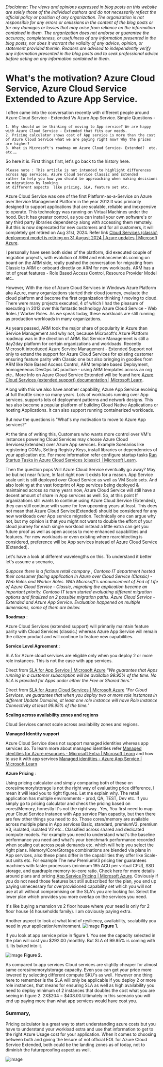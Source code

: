 ###### *Disclaimer: The views and opinions expressed in blog posts on this website are solely those of the individual authors and do not necessarily reflect the official policy or position of any organization. The organization is not responsible for any errors or omissions in the content of the blog posts or for any damages or losses that may arise from reliance on the information contained in them. The organization does not endorse or guarantee the accuracy, completeness, or usefulness of any information presented in the blog posts, nor does it warrant the validity of any advice, opinion, or statement provided therein. Readers are advised to independently verify any information presented in the blog posts and to seek professional advice before acting on any information contained in them.*

# What's the motivation? Azure Cloud Service, Azure Cloud Service Extended to Azure App Service.

I often came into the conversation recently with different people around Azure Cloud Service - Extended Vs Azure App Service. Simple Questions - 

	1. Why should we be thinking of moving to App service? We are happy with Azure Cloud Service - Extended that fits our needs.
	2. Pricing calculator shows cost of App service is more than the cost of Azure Cloud Service what we are paying right now? Why the prices are higher?
	3. What is Microsoft's roadmap on Azure Cloud Service- Extended?  etc. etc.…

So here it is. First things first, let's go back to the history here. 


```
Please note : This article is not intended to highlight differences across App services, Azure Cloud Service Classic and Extended 
rather to help you how you should be approaching when making decisions on migrations by looking 
at different aspects  like pricing, SLA, feature set etc.

```

Azure Cloud Service was one of the first Platform-as-a-Service on Azure over Service Management Platform in the year 2012.It was primarily designed to support applications that are scalable, reliable and inexpensive to operate. This technology was running on Virtual Machines under the hood. But It has greater control, as you can install your own software's or any third party libraries dependency along with accessing them remotely. But this is now deprecated for new customers and for all customers, it will completely get retired on Aug 31st, 2024. Refer link [Cloud Services (classic) deployment model is retiring on 31 August 2024 | Azure updates | Microsoft Azure](https://azure.microsoft.com/en-us/updates/cloud-services-retirement-announcement/).

I personally have seen both sides of the platform, did executed couple of migration projects, with evolution of ARM and enhancements coming on board on the ARM side, really pushed the conversation for migrating from Classic to ARM or onboard directly on ARM for new workloads. ARM has a lot of great features - Role Based Access Control, Resource Provider Model etc..

However, With the rise of Azure Cloud Services in Windows Azure Platform aka Azure, many organizations started their cloud journey, evaluate the cloud platform and become the first organization thinking / moving to cloud. There were many projects executed, 4 of which I had the pleasure of executing in 2012 over this fantastic technology  Azure Cloud Service - Web Roles / Worker Roles. As we speak today, these workloads are still running as production workloads in many organizations.

As years passed, ARM took the major share of popularity in Azure than Service Management and why not, because Microsoft's Azure Platform roadmap was in the direction of ARM. But Service Management is still a day2day platform for certain organizations and workloads.
Recently Microsoft introduced Azure Service Management - Extended Support not only to extend the support for Azure Cloud Services for existing customer ensuring feature parity with Classic one but also bringing in goodies from ARM like Role Based Access Control, ARM template based Deployment, homogeneous DevOps IaC practice - using ARM templates across an org etc.. More Info on Azure Cloud Service Extended will be found here [Azure Cloud Services (extended support) documentation | Microsoft Learn](https://learn.microsoft.com/en-us/azure/cloud-services-extended-support/).

Along with this we also have another capability, Azure App Service evolving at full throttle since  so many years. Lots of workloads running over App services, supports lots of deployment patterns and network designs. This has also become a popular platform of building Cloud Native Applications or hosting Applications. It can also support running containerized workloads.

But now the questions is "What's my motivation to move to Azure App services?"

At the time of writing this, Customers who wants more control over VM's instances powering Cloud Services may choose Azure Cloud Services(Extended) over Azure App services. Example Scenarios like registering COMs, Setting Registry Keys, install libraries or dependencies of your application etc. For more information refer configure startup tasks [Run Startup Tasks in Azure Cloud Services (classic) | Microsoft Learn](https://learn.microsoft.com/en-us/azure/cloud-services/cloud-services-startup-tasks). 

Then the question pops Will Azure Cloud Service eventually go away? May be but not near future, In fact right now it exists for a reason. App Service scale unit is still deployed over Cloud  Service as well as VM Scale sets. And also looking at the vast  footprint of App services being deployed & maintained across so many years now, Azure Cloud Service will still have a decent amount of share in App services as well. So, at this point If organizations  still wants to continue using Azure Cloud Service (Extended), they can still continue with same for few upcoming years at least. This does not mean that Azure Cloud Service(Extended) should be considered for any new workloads over App service migration. Technically one can argue why not, but my opinion is that you might not want to double the effort of your cloud journey for each single workload instead a little extra can get you future proof  as well as open access to more enhanced capabilities and features. For new workloads or even existing where rearchitecting is considered, preference will be App services instead of Azure Cloud Service (Extended).

Let's have a look at different wavelengths on this. To understand it better let's assume a scenario, 

*Suppose there is a fictious retail company , Contoso IT department hosted their consumer facing application in Azure over Cloud Service (Classic) -Web Roles and Worker Roles. With  Microsoft's announcement of End of Life of Azure Cloud Service - Classic, migrating the application became an important priority. Contoso IT team started evaluating different migration options and finalized on 2 possible migration paths. Azure Cloud Service - Extended and Azure App Service. Evaluation happened on multiple dimensions, some of them are below.*

**Roadmap** : 

Azure Cloud Services (extended support) will primarily maintain feature parity with Cloud Services (classic.) whereas Azure App Service will remain the citizen product and will continue to feature new capabilities.

**Service Level Agreement** : 

SLA for Azure cloud services are eligible only when you deploy 2  or more role instances. This is not the case with app services.

Direct from  [SLA for App Service | Microsoft Azure](https://azure.microsoft.com/en-us/support/legal/sla/app-service/v1_5/)
*"We guarantee that Apps running in a customer subscription will be available 99.95% of the time. No SLA is provided for Apps under either the Free or Shared tiers."*

Direct from [SLA for Azure Cloud Services | Microsoft Azure](https://azure.microsoft.com/en-us/support/legal/sla/cloud-services/v1_5/)
*"For Cloud Services, we guarantee that when you deploy two or more role instances in different Update Domains, at least one role instance will have Role Instance Connectivity at least 99.95% of the time."*


**Scaling across availability zones and regions**

Cloud Services cannot scale across availability zones and regions.  

**Managed Identity support**

Azure Cloud Service does not support managed identities whereas app services do. To learn more about managed identities refer [Managed identities for Azure resources - Microsoft Entra | Microsoft Learn](https://learn.microsoft.com/en-us/azure/active-directory/managed-identities-azure-resources/overview) and how to use it with  app services [Managed identities - Azure App Service | Microsoft Learn](https://learn.microsoft.com/en-us/azure/app-service/overview-managed-identity?tabs=portal%2Chttp)

**Azure Pricing** :

Using pricing calculator and simply comparing both of these on cores/memory/storage is not the right way of evaluating price difference, I mean it will lead you to right figures.  Let me explain why. The retail application has multiple environments - prod, QA, TEST, Dev etc. If you simply go to pricing calculator and check the pricing based on cores/Memory, honestly It's not the right way.. Yes, You first need to map your Cloud Service Instance with  App service Plan capacity, but then there are few other things you need to do. Those cores/memory are available across multiple plans in App services Basic, standard, premiumV2, premium V3, isolated, isolated V2 etc.. Classified across shared and dedicated compute models. For example you need to understand what's the baseline performance you need and what's your benchmark performance recorded when scaling out across peak demands etc. which will help you select the right plans. Memory/Core/Storage combinations are blended via plans in App services, also these plans differ in the capabilities they offer like Scale-out units etc. For example The new PremiumV3 pricing tier guarantees machines with faster processors (minimum 195 ACU per virtual CPU), SSD storage, and quadruple memory-to-core ratio.  Check here for more details around plans and pricing [App Service Pricing | Microsoft Azure](https://azure.microsoft.com/en-us/pricing/details/app-service/windows/#pricing). Obviously if you do not need those features but still subscribed for the plan, you end up paying unnecessary for overprovisioned capability set which you will not use at all without compromising on the SLA's you are looking for. Select the lower plan which provides you more overlap on the services you need. 

It's like buying a mansion vs 2 floor house where your need is only for 2 floor house (4 households family). I am obviously paying extra.

Another aspect to look at what kind of resiliency, availability, scalability you need in your application/environment.
![image](https://user-images.githubusercontent.com/78099816/199600539-d3d9af9c-3286-45fd-af82-7fe8fe51f767.png)
**Figure 1.**

If you look at app service price in figure 1. You see the capacity selected in the plan will cost you $292.00 /monthly. But SLA of 99.95% is coming with it. Its baked into it.

![image](https://user-images.githubusercontent.com/78099816/199600695-6a96a9c4-c460-43c2-bb20-e9ce1c5e71ef.png)
**Figure 2.**


As compared to app services Cloud services are slightly cheaper for almost same cores/memory/storage  capacity. Even you can get your price more lowered by selecting different compute SKU's as well. However one thing here to remember is the SLA will only be applicable if you deploy 2 or more role instances, that means for ensuring SLA as  well as high availability you need to deploy minimum of 2 instances that doubles the cost what you are seeing in figure 2. 2X$204 = $408.00.Ultimately in this scenario you will end up paying more than what app services would have cost you.

### Summary, 
Pricing calculator is a great way to start understanding azure costs but you have to understand your workload extra and use that information to get to the right Azure Usage cost for your application. When it comes to choosing between both and giving the leisure of not official EOL for Azure Cloud Service Extended, both could be the landing zones as of today, not to diminish the futureproofing aspect as well.

![image](https://user-images.githubusercontent.com/78099816/199600889-49ac3e83-6efe-4b0d-9953-2bac7d5f962a.png)

